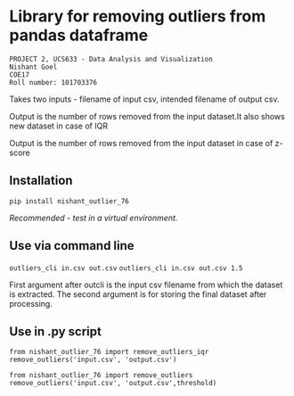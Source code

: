 # Library for removing outliers from pandas dataframe

```
PROJECT 2, UCS633 - Data Analysis and Visualization
Nishant Goel  
COE17
Roll number: 101703376
```
Takes two inputs - filename of input csv, intended filename of output csv.

Output is the number of rows removed from the input dataset.It also shows new dataset in case of IQR

Output is the number of rows removed from the input dataset in case of z-score

## Installation
`pip install nishant_outlier_76`

*Recommended - test in a virtual environment.* 

## Use via command line
`outliers_cli in.csv out.csv`
`outliers_cli in.csv out.csv 1.5`

First argument after outcli is the input csv filename from which the dataset is extracted. The second argument is for storing the final dataset after processing.

## Use in .py script
```
from nishant_outlier_76 import remove_outliers_iqr
remove_outliers('input.csv', 'output.csv')
```
```
from nishant_outlier_76 import remove_outliers
remove_outliers('input.csv', 'output.csv',threshold)
```
